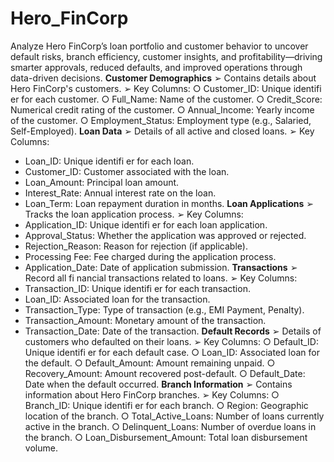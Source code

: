 # Hero_FinCorp
Analyze Hero FinCorp’s loan portfolio and customer behavior to uncover default risks, branch efficiency, customer insights, and profitability—driving smarter approvals, reduced defaults, and improved operations through data-driven decisions.
**Customer Demographics**
➢ Contains details about Hero FinCorp's customers.
➢ Key Columns:
○ Customer_ID: Unique identifi er for each customer.
○ Full_Name: Name of the customer.
○ Credit_Score: Numerical credit rating of the customer.
○ Annual_Income: Yearly income of the customer.
○ Employment_Status: Employment type (e.g., Salaried, Self-Employed).
**Loan Data**
➢ Details of all active and closed loans.
➢ Key Columns:
- Loan_ID: Unique identifi er for each loan.
- Customer_ID: Customer associated with the loan.
- Loan_Amount: Principal loan amount.
- Interest_Rate: Annual interest rate on the loan.
- Loan_Term: Loan repayment duration in months.
**Loan Applications**
➢ Tracks the loan application process.
➢ Key Columns:
- Application_ID: Unique identifi er for each loan application.
- Approval_Status: Whether the application was approved or rejected.
- Rejection_Reason: Reason for rejection (if applicable).
- Processing Fee: Fee charged during the application process.
- Application_Date: Date of application submission.
**Transactions**
➢ Record all fi nancial transactions related to loans.
➢ Key Columns:
- Transaction_ID: Unique identifi er for each transaction.
- Loan_ID: Associated loan for the transaction.
- Transaction_Type: Type of transaction (e.g., EMI Payment, Penalty).
- Transaction_Amount: Monetary amount of the transaction.
- Transaction_Date: Date of the transaction.
**Default Records**
➢ Details of customers who defaulted on their loans.
➢ Key Columns:
○ Default_ID: Unique identifi er for each default case.
○ Loan_ID: Associated loan for the default.
○ Default_Amount: Amount remaining unpaid.
○ Recovery_Amount: Amount recovered post-default.
○ Default_Date: Date when the default occurred.
**Branch Information**
➢ Contains information about Hero FinCorp branches.
➢ Key Columns:
○ Branch_ID: Unique identifi er for each branch.
○ Region: Geographic location of the branch.
○ Total_Active_Loans: Number of loans currently active in the branch.
○ Delinquent_Loans: Number of overdue loans in the branch.
○ Loan_Disbursement_Amount: Total loan disbursement volume.
